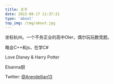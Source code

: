 ```yaml
---
title: 关于
date: 2022-08-17 11:37:21
type: 'about'
top_img: /img/about.jpg
---
```


坐标杭州。一个不务正业的高中OIer，偶尔玩玩数竞题。

略会C++和js，在学C#

Love Disney & Harry Potter

Elsanna厨

Twitter: [@Arendellian13](https://twitter.com/arendellian13)